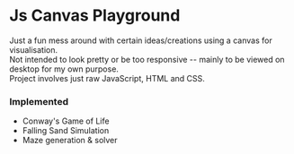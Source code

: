 # Js Canvas Playground

Just a fun mess around with certain ideas/creations using a canvas for visualisation.<br>
Not intended to look pretty or be too responsive -- mainly to be viewed on desktop for my own purpose.<br>
Project involves just raw JavaScript, HTML and CSS.

### Implemented
- Conway's Game of Life
- Falling Sand Simulation
- Maze generation & solver